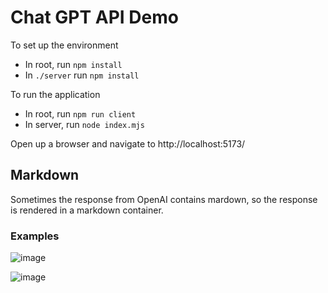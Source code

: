 # Chat GPT API Demo

To set up the environment

- In root, run `npm install`
- In `./server` run `npm install`

To run the application

- In root, run `npm run client`
- In server, run `node index.mjs`

Open up a browser and navigate to http://localhost:5173/

## Markdown

Sometimes the response from OpenAI contains mardown, so the response is rendered in a markdown container.

### Examples 

![image](https://user-images.githubusercontent.com/2509012/226528235-2d474466-d66c-4767-bcd8-0c33151574ba.png)

![image](https://user-images.githubusercontent.com/2509012/226527470-c1e7606a-7f3c-4d1a-8f59-6b6fcd021197.png)
